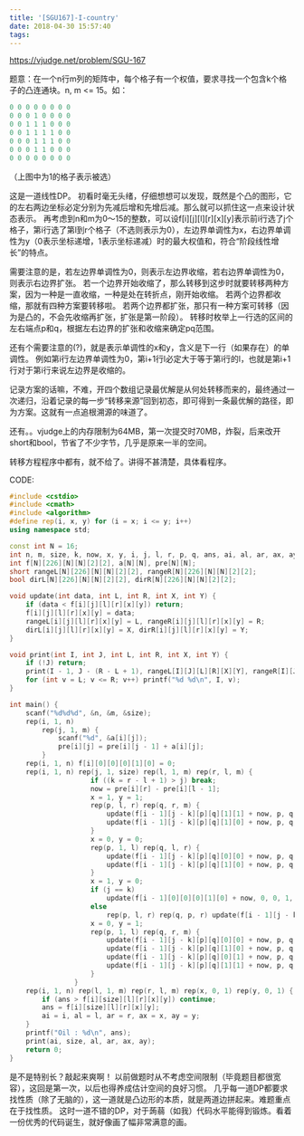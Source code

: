 ```yaml
---
title: '[SGU167]-I-country'
date: 2018-04-30 15:57:40
tags:
---
```


https://vjudge.net/problem/SGU-167

题意：在一个n行m列的矩阵中，每个格子有一个权值，要求寻找一个包含k个格子的凸连通块。n, m <= 15。如：
``` c++
0 0 0 0 0 0 0 0
0 0 0 1 0 0 0 0
0 0 1 1 1 0 0 0
0 0 1 1 1 1 0 0
0 0 0 1 1 1 0 0
0 0 0 1 1 0 0 0
0 0 0 0 0 0 0 0
```
（上图中为1的格子表示被选）


这是一道线性DP。
初看时毫无头绪，仔细想想可以发现，既然是个凸的图形，它的左右两边坐标必定分别为先减后增和先增后减。那么就可以抓住这一点来设计状态表示。
再考虑到n和m为0～15的整数，可以设f[i][j][l][r][x][y]表示前i行选了j个格子，第i行选了第l到r个格子（不选则表示为0），左边界单调性为x，右边界单调性为y（0表示坐标递增，1表示坐标递减）时的最大权值和，符合“阶段线性增长”的特点。

需要注意的是，若左边界单调性为0，则表示左边界收缩，若右边界单调性为0，则表示右边界扩张。
若一个边界开始收缩了，那么转移到这步时就要转移两种方案，因为一种是一直收缩，一种是处在转折点，刚开始收缩。
若两个边界都收缩，那就有四种方案要转移啦。
若两个边界都扩张，那只有一种方案可转移（因为是凸的，不会先收缩再扩张，扩张是第一阶段）。
转移时枚举上一行选的区间的左右端点p和q，根据左右边界的扩张和收缩来确定pq范围。

还有个需要注意的(?)，就是表示单调性的x和y，含义是下一行（如果存在）的单调性。
例如第i行左边界单调性为0，第i+1行l必定大于等于第i行的l，也就是第i+1行对于第i行来说左边界是收缩的。

记录方案的话嘛，不难，开四个数组记录最优解是从何处转移而来的，最终通过一次递归，沿着记录的每一步“转移来源”回到初态，即可得到一条最优解的路径，即为方案。这就有一点追根溯源的味道了。

还有。。vjudge上的内存限制为64MB，第一次提交时70MB，炸裂，后来改开short和bool，节省了不少字节，几乎是原来一半的空间。

转移方程程序中都有，就不给了。讲得不甚清楚，具体看程序。

CODE:
``` c++
#include <cstdio>
#include <cmath>
#include <algorithm>
#define rep(i, x, y) for (i = x; i <= y; i++)
using namespace std;

const int N = 16;
int n, m, size, k, now, x, y, i, j, l, r, p, q, ans, ai, al, ar, ax, ay;
int f[N][226][N][N][2][2], a[N][N], pre[N][N];
short rangeL[N][226][N][N][2][2], rangeR[N][226][N][N][2][2];
bool dirL[N][226][N][N][2][2], dirR[N][226][N][N][2][2];

void update(int data, int L, int R, int X, int Y) {
    if (data < f[i][j][l][r][x][y]) return;
    f[i][j][l][r][x][y] = data;
    rangeL[i][j][l][r][x][y] = L, rangeR[i][j][l][r][x][y] = R;
    dirL[i][j][l][r][x][y] = X, dirR[i][j][l][r][x][y] = Y;
}

void print(int I, int J, int L, int R, int X, int Y) {
    if (!J) return;
    print(I - 1, J - (R - L + 1), rangeL[I][J][L][R][X][Y], rangeR[I][J][L][R][X][Y], dirL[I][J][L][R][X][Y], dirR[I][J][L][R][X][Y]);
    for (int v = L; v <= R; v++) printf("%d %d\n", I, v);
}

int main() {
    scanf("%d%d%d", &n, &m, &size);
    rep(i, 1, n)
        rep(j, 1, m) {
            scanf("%d", &a[i][j]);
            pre[i][j] = pre[i][j - 1] + a[i][j];
        }
    rep(i, 1, n) f[i][0][0][0][1][0] = 0;
    rep(i, 1, n) rep(j, 1, size) rep(l, 1, m) rep(r, l, m) {
                    if ((k = r - l + 1) > j) break;
                    now = pre[i][r] - pre[i][l - 1];
                    x = 1, y = 1;
                    rep(p, l, r) rep(q, r, m) {
                        update(f[i - 1][j - k][p][q][1][1] + now, p, q, 1, 1);
                        update(f[i - 1][j - k][p][q][1][0] + now, p, q, 1, 0);
                    }
                    x = 0, y = 0;
                    rep(p, 1, l) rep(q, l, r) {
                        update(f[i - 1][j - k][p][q][0][0] + now, p, q, 0, 0);
                        update(f[i - 1][j - k][p][q][1][0] + now, p, q, 1, 0);
                    }
                    x = 1, y = 0;
                    if (j == k)
                        update(f[i - 1][0][0][0][1][0] + now, 0, 0, 1, 0);
                    else
                        rep(p, l, r) rep(q, p, r) update(f[i - 1][j - k][p][q][1][0] + now, p, q, 1, 0);
                    x = 0, y = 1;
                    rep(p, 1, l) rep(q, r, m) {
                        update(f[i - 1][j - k][p][q][0][0] + now, p, q, 0, 0);
                        update(f[i - 1][j - k][p][q][1][0] + now, p, q, 1, 0);
                        update(f[i - 1][j - k][p][q][0][1] + now, p, q, 0, 1);
                        update(f[i - 1][j - k][p][q][1][1] + now, p, q, 1, 1);
                    }
                }
    rep(i, 1, n) rep(l, 1, m) rep(r, l, m) rep(x, 0, 1) rep(y, 0, 1) {
        if (ans > f[i][size][l][r][x][y]) continue;
        ans = f[i][size][l][r][x][y];
        ai = i, al = l, ar = r, ax = x, ay = y;
    }
    printf("Oil : %d\n", ans);
    print(ai, size, al, ar, ax, ay);
    return 0;
}
```

是不是特别长？敲起来爽啊！
以前做题时从不考虑空间限制（毕竟题目都很宽容），这回是第一次，以后也得养成估计空间的良好习惯。
几乎每一道DP都要求找性质（除了无脑的），这一道就是凸边形的本质，就是两道边拼起来。难题重点在于找性质。
这时一道不错的DP，对于蒟蒻（如我）代码水平能得到锻炼。看着一份优秀的代码诞生，就好像画了幅非常满意的画。